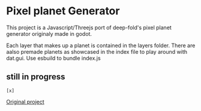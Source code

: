 
# Pixel planet Generator

This project is a Javascript/Threejs port of deep-fold's pixel planet generator originaly made in godot.

Each layer that makes up a planet is contained in the layers folder.
There are aalso premade planets as showcased in the index file to play around with dat.gui.
Use esbuild to bundle index.js

## still in progress
    [x]

[Original project](https://deep-fold.itch.io/pixel-planet-generator)
